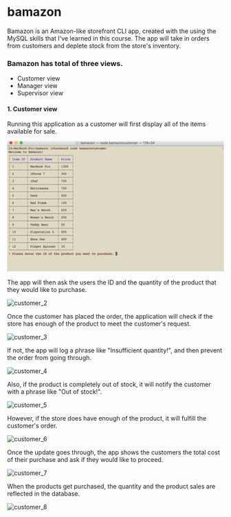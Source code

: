 # bamazon

Bamazon is an Amazon-like storefront CLI app, created with the using the MySQL skills that I've learned in this course. The app will take in orders from customers and deplete stock from the store's inventory. 

### Bamazon has total of three views.
* Customer view
* Manager view
* Supervisor view

#### 1. Customer view

Running this application as a customer will first display all of the items available for sale.

![Alt text](/images/customer_1.png?raw=true "Optional Title")

The app will then ask the users the ID and the quantity of the product that they would like to purchase.

![customer_2](https://github.com/isaac1104/bamazon/images/customer_2.png)

Once the customer has placed the order, the application will check if the store has enough of the product to meet the customer's request.

![customer_3](https://github.com/isaac1104/bamazon/images/customer_3.png)

If not, the app will log a phrase like "Insufficient quantity!", and then prevent the order from going through.

![customer_4](https://github.com/isaac1104/bamazon/images/customer_4.png)

Also, if the product is completely out of stock, it will notify the customer with a phrase like "Out of stock!".

![customer_5](https://github.com/isaac1104/bamazon/images/customer_5.png)

However, if the store does have enough of the product, it will fulfill the customer's order. 

![customer_6](https://github.com/isaac1104/bamazon/images/customer_6.png)

Once the update goes through, the app shows the customers the total cost of their purchase and ask if they would like to proceed.

![customer_7](https://github.com/isaac1104/bamazon/images/customer_7.png)

When the products get purchased, the quantity and the product sales are reflected in the database.

![customer_8](https://github.com/isaac1104/bamazon/images/customer_8.png)
